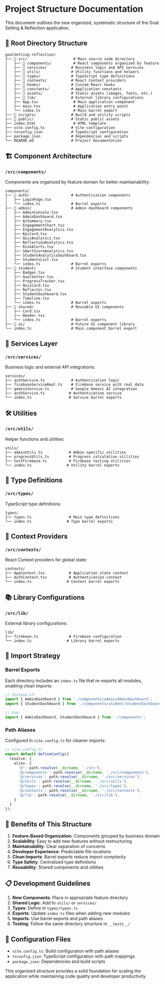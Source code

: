 # Project Structure Documentation

This document outlines the new organized, systematic structure of the Goal Setting & Reflection application.

## 📁 Root Directory Structure

```
goalSetting-reflection/
├── 📁 src/                     # Main source code directory
│   ├── 📁 components/          # React components organized by feature
│   ├── 📁 services/           # Business logic and API services
│   ├── 📁 utils/              # Utility functions and helpers
│   ├── 📁 types/              # TypeScript type definitions
│   ├── 📁 contexts/           # React Context providers
│   ├── 📁 hooks/              # Custom React hooks
│   ├── 📁 constants/          # Application constants
│   ├── 📁 assets/             # Static assets (images, fonts, etc.)
│   ├── 📁 lib/                # External library configurations
│   ├── App.tsx                # Main application component
│   ├── main.tsx               # Application entry point
│   └── index.ts               # Main barrel export
├── 📁 scripts/                # Build and utility scripts
├── 📁 public/                 # Static public assets
├── index.html                 # HTML template
├── vite.config.ts            # Vite configuration
├── tsconfig.json             # TypeScript configuration
├── package.json              # Dependencies and scripts
└── README.md                 # Project documentation
```

## 🏗️ Component Architecture

### `/src/components/`

Components are organized by feature domain for better maintainability:

```
components/
├── 📁 auth/                   # Authentication components
│   ├── LoginPage.tsx
│   └── index.ts              # Barrel exports
├── 📁 admin/                  # Admin dashboard components
│   ├── AdminConsole.tsx
│   ├── AdminDashboard.tsx
│   ├── AiSummary.tsx
│   ├── EngagementChart.tsx
│   ├── EngagementAnalytics.tsx
│   ├── KpiCard.tsx
│   ├── QuizAnalytics.tsx
│   ├── ReflectionAnalytics.tsx
│   ├── RiskAlerts.tsx
│   ├── SmartScoreAnalytics.tsx
│   ├── StudentAnalyticsDashboard.tsx
│   ├── StudentsList.tsx
│   └── index.ts              # Barrel exports
├── 📁 student/                # Student interface components
│   ├── Badges.tsx
│   ├── GoalSetter.tsx
│   ├── ProgressTracker.tsx
│   ├── QuizCard.tsx
│   ├── Reflector.tsx
│   ├── StudentDashboard.tsx
│   ├── Timeline.tsx
│   └── index.ts              # Barrel exports
├── 📁 shared/                 # Reusable UI components
│   ├── Card.tsx
│   ├── Header.tsx
│   └── index.ts              # Barrel exports
├── 📁 ui/                     # Future UI component library
└── index.ts                  # Main component barrel export
```

## 🔧 Services Layer

### `/src/services/`

Business logic and external API integrations:

```
services/
├── authService.ts            # Authentication logic
├── firebaseServiceReal.ts    # Firebase service with real data
├── geminiService.ts          # Google Gemini AI integration
├── authService.ts           # Authentication service
└── index.ts                 # Service barrel exports
```

## 🛠️ Utilities

### `/src/utils/`

Helper functions and utilities:

```
utils/
├── adminUtils.ts            # Admin-specific utilities
├── progressUtils.ts         # Progress calculation utilities
├── testFirebase.ts          # Firebase testing utilities
└── index.ts                # Utility barrel exports
```

## 📝 Type Definitions

### `/src/types/`

TypeScript type definitions:

```
types/
├── types.ts                 # Main type definitions
└── index.ts                # Type barrel exports
```

## 🎯 Context Providers

### `/src/contexts/`

React Context providers for global state:

```
contexts/
├── AppContext.tsx           # Application state context
├── AuthContext.tsx          # Authentication context
└── index.ts                # Context barrel exports
```

## 📚 Library Configurations

### `/src/lib/`

External library configurations:

```
lib/
├── firebase.ts              # Firebase configuration
└── index.ts                # Library barrel exports
```

## 🔄 Import Strategy

### Barrel Exports

Each directory includes an `index.ts` file that re-exports all modules, enabling clean imports:

```typescript
// Instead of:
import { AdminDashboard } from './components/admin/AdminDashboard';
import { StudentDashboard } from './components/student/StudentDashboard';

// Use:
import { AdminDashboard, StudentDashboard } from './components';
```

### Path Aliases

Configured in `vite.config.ts` for cleaner imports:

```typescript
// vite.config.ts
export default defineConfig({
  resolve: {
    alias: {
      '@': path.resolve(__dirname, './src'),
      '@/components': path.resolve(__dirname, './src/components'),
      '@/services': path.resolve(__dirname, './src/services'),
      '@/utils': path.resolve(__dirname, './src/utils'),
      '@/types': path.resolve(__dirname, './src/types'),
      '@/contexts': path.resolve(__dirname, './src/contexts'),
      '@/lib': path.resolve(__dirname, './src/lib'),
    }
  }
});
```

## 🚀 Benefits of This Structure

1. **Feature-Based Organization**: Components grouped by business domain
2. **Scalability**: Easy to add new features without restructuring
3. **Maintainability**: Clear separation of concerns
4. **Developer Experience**: Predictable file locations
5. **Clean Imports**: Barrel exports reduce import complexity
6. **Type Safety**: Centralized type definitions
7. **Reusability**: Shared components and utilities

## 📋 Development Guidelines

1. **New Components**: Place in appropriate feature directory
2. **Shared Logic**: Add to `utils/` or `services/`
3. **Types**: Define in `types/types.ts`
4. **Exports**: Update `index.ts` files when adding new modules
5. **Imports**: Use barrel exports and path aliases
6. **Testing**: Follow the same directory structure in `__tests__/`

## 🔧 Configuration Files

- `vite.config.ts`: Build configuration with path aliases
- `tsconfig.json`: TypeScript configuration with path mappings
- `package.json`: Dependencies and build scripts

This organized structure provides a solid foundation for scaling the application while maintaining code quality and developer productivity.
